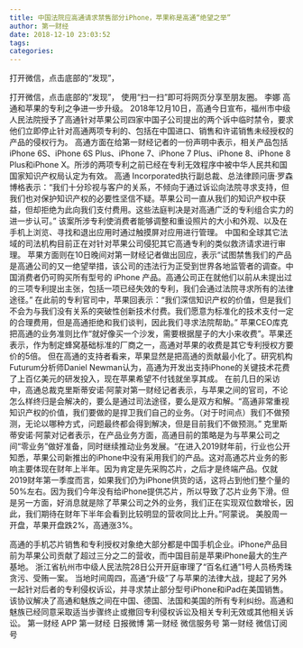 ```yaml
---
title: 中国法院应高通请求禁售部分iPhone，苹果称是高通“绝望之举”
author: 第一财经
date: 2018-12-10 23:03:52
tags: 
categories: 
---
```

打开微信，点击底部的“发现”，
<!-- more -->
打开微信，点击底部的“发现”，
使用“扫一扫”即可将网页分享至朋友圈。
李娜
高通和苹果的专利之争进一步升级。
2018年12月10日，高通今日宣布，福州市中级人民法院授予了高通针对苹果公司四家中国子公司提出的两个诉中临时禁令，要求他们立即停止针对高通两项专利的、包括在中国进口、销售和许诺销售未经授权的产品的侵权行为。
高通方面在给第一财经记者的一份声明中表示，相关产品包括iPhone 6S、iPhone 6S Plus、iPhone 7、iPhone 7 Plus、iPhone 8、iPhone 8 Plus和iPhone X。所涉的两项专利之前已经在专利无效程序中被中华人民共和国国家知识产权局认定为有效。
高通 Incorporated执行副总裁、总法律顾问唐·罗森博格表示：“我们十分珍视与客户的关系，不倾向于通过诉讼向法院寻求支持，但我们也对保护知识产权的必要性坚信不疑。苹果公司一直从我们的知识产权中获益，但却拒绝为此向我们支付费用。这些法庭判决是对高通广泛的专利组合实力的进一步认可。”
该案所涉专利使消费者能够调整和重设照片的大小和外观、以及在手机上浏览、寻找和退出应用时通过触摸屏对应用进行管理。
中国和全球其它法域的司法机构目前正在对针对苹果公司侵犯其它高通专利的类似救济请求进行审理。
苹果方面则在10日晚间对第一财经记者做出回应，表示“试图禁售我们的产品是高通公司的又一绝望举措，该公司的违法行为正受到世界各地监管者的调查。中国消费者仍可购买所有型号的 iPhone 产品。高通公司正在就他们以前从未提出过的三项专利提出主张，包括一项已经失效的专利，我们会通过法院寻求所有的法律途径。”
在此前的专利官司中，苹果回表示：“我们深信知识产权的价值，但是我们不会为与我们没有关系的突破性创新技术付费。我们愿意为标准化的技术支付一定的合理费用，但是高通拒绝和我们谈判，因此我们寻求法院帮助。”
苹果CEO库克把高通的业务准则比作“就好像买一个沙发，需要根据屋子的大小来收费”。苹果还表示，作为制定蜂窝基础标准的厂商之一，高通对苹果的收费是其它专利授权方要价的5倍。
但在高通的支持者看来，苹果显然是把高通的贡献最小化了。研究机构Futurum分析师Daniel Newman认为，高通为开发出支持iPhone的关键技术花费了上百亿美元的研发投入，现在苹果希望不付钱就坐享其成。
在前几日的采访中，高通总裁克里斯蒂安诺·阿蒙对第一财经记者表示，与苹果之间的官司，不论怎么样终归是会解决的，要么是通过司法途径，要么是双方和解。“高通非常重视知识产权的价值，我们要做的是捍卫我们自己的业务。（对于时间点）我们不做预测，无论以哪种方式，问题最终都会得到解决，但是目前我们不做预测。”
克里斯蒂安诺·阿蒙对记者表示，在产品业务方面，高通目前的策略是为与苹果公司之间“零业务”做好准备，同时继续推动业务发展。“在进入2019财年前，行业也公开知悉，苹果公司新推出的iPhone中没有采用我们的产品。这对高通芯片业务的影响主要体现在财年上半年。因为肯定是先采购芯片，之后才是终端产品。仅就2019财年第一季度而言，如果我们仍为iPhone供货的话，这将占到他们整个量的50%左右。因为我们今年没有给iPhone提供芯片，所以导致了芯片业务下滑。但是另一方面，好消息就是除了苹果公司之外的业务，我们正在实现双位数增长，因此，我们期待在财年下半年会看到比较明显的营收同比上升。”阿蒙说。
美股周一开盘，苹果开盘跌2%，高通涨3%。
 
 
高通的手机芯片销售和专利授权对象绝大部分都是中国手机企业。iPhone产品目前为苹果公司贡献了超过三分之二的营收，而中国目前是苹果iPhone最大的生产基地。
浙江省杭州市中级人民法院28日公开开庭审理了“百名红通”1号人员杨秀珠贪污、受贿一案。
当地时间周四，高通“升级”了与苹果的法律大战，提起了另外一起针对后者的专利侵权诉讼，并寻求禁止部分型号iPhone和iPad在美国销售。
该协议解决了高通和魅族之间在中国、德国、法国和美国的所有专利纠纷。高通和魅族已经同意采取适当步骤终止或撤回专利侵权诉讼及相关专利无效或其他相关诉讼。
第一财经
APP
第一财经
日报微博
第一财经
微信服务号
第一财经
微信订阅号
